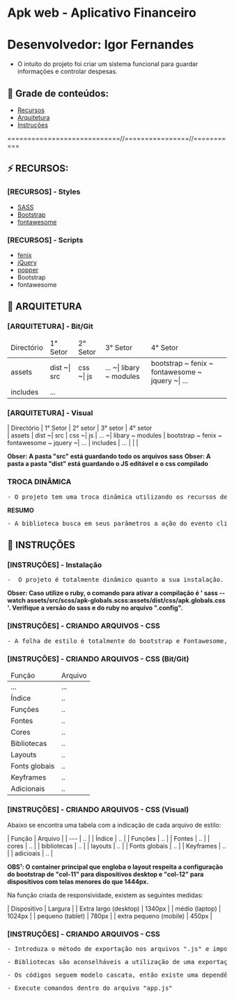 # Apk web - Aplicativo Financeiro
# Desenvolvedor: Igor Fernandes

- O intuito do projeto foi criar um sistema funcional para guardar informações e controlar despesas.


## 🔗 Grade de conteúdos:

- [Recursos](#recursos)
- [Arquitetura](#arquitetura)
- [Instruções](#instruções)


============================//================//===========

## ⚡ RECURSOS:

### [RECURSOS] - Styles
- [SASS](https://sass-lang.com/)
- [Bootstrap](https://getbootstrap.com/docs/5.0/getting-started/download/)
- [fontawesome](..)

### [RECURSOS] - Scripts
- [fenix](...)
- [jQuery](...)
- [popper](https://popper.js.org)
- Bootstrap
- fontawesome



## 📂 ARQUITETURA


###  [ARQUITETURA] - Bit/Git

<table>
    <thead>
        <tr>
            <td>
                Directório
            </td>
            <td>
                1° Setor
            </td>
            <td>
                2° Setor
            </td>
            <td>
                3° Setor
            </td>
            <td>
                4° Setor
            </td>
        <tr>
    </thead>
    <tbody>
        <tr>
            <td> assets </td>
            <td> dist  ~| src </td>
            <td> css  ~| js </td>
            <td> ... ~|  libary ~ modules </td>
            <td>  bootstrap  ~ fenix  ~ fontawesome  ~ jquery  ~|  ... </td>
        </tr>
        <tr>
            <td> includes </td>
            <td> ... </td>
        </tr>
    </tbody>
</table>


###  [ARQUITETURA] - Visual

| Directório     | 1° Setor         | 2° setor      | 3° setor                 | 4° setor                   
| assets         | dist  ~| src     | css  ~| js    | ... ~|  libary ~ modules | bootstrap  ~ fenix  ~ fontawesome  ~ jquery  ~|  ...
| includes       |   ...            |               |                          |

**Obser: A pasta "src" está guardando todo os arquivos sass**
**Obser: A pasta a pasta "dist" está guardando o JS editável e o css compilado**


### TROCA DINÂMICA  
<pre>
- O projeto tem uma troca dinâmica utilizando os recursos de "iframe" do html e ações pelo "JS", com a biblioteca "fenix", ainda não oficialmente lançada, mas já que está sendo produzida. Para saber mais, envie um e-mail para companymarketbr@gmail.com
</pre>

**RESUMO**
<pre>
- A biblioteca busca em seus parâmetros a ação do evento clique nos itens que são referência das páginas o valor do atributo "data-src" e introduz como valor do "src" do iframe, que está configurado para alcançar toda página abaixo do cabeçalho. Dessa forma cria-se um esquema de templates sem o php, no entanto, ainda é necessário especificar a chamada dos arquivos na parte interior de cada template. Tendo ciência de que existem formas mais enxutas de fazer, o desenvolvimento mesmo assim foi feito assim para gerar novos desafios. 
</pre>

## 📂 INSTRUÇÕES

### [INSTRUÇÕES] - Instalação 
<pre>
-  O projeto é totalmente dinâmico quanto a sua instalação. Caso voce queira fazer modificações no sass do Bootstrap, irá precisar de um preprocessador pro sass. Nesse projeto foi utilizado o "Ruby".
</pre>

**Obser: Caso utilize o ruby, o comando para ativar a compilação é ' sass --watch assets/src/scss/apk-globals.scss:assets/dist/css/apk.globals.css '. Verifique a versão do sass e do ruby no arquivo ".config".**


### [INSTRUÇÕES] - CRIANDO ARQUIVOS - CSS

<pre>
- A folha de estilo é totalmente do bootstrap e Fontawesome, siga os padrões
</pre>

### [INSTRUÇÕES] - CRIANDO ARQUIVOS - CSS (Bit/Git)

<table>
    <thead>
        <tr>
            <td>Função</td>
            <td>Arquivo</td>
        <tr>
    </thead>
    <tbody>
        <tr>
            <td> ... </td>
            <td> ... </td>
        </tr>
        <tr>
            <td> Índice </td>
            <td> .. </td>
        </tr>
        <tr>
            <td> Funções </td>
            <td> .. </td>
        </tr>
        <tr>
            <td> Fontes </td>
            <td> .. </td>
        </tr>
        <tr>
            <td> Cores </td>
            <td> .. </td>
        </tr>
        <tr>
            <td> Bibliotecas </td>
            <td> .. </td>
        </tr>
        <tr>
            <td> Layouts </td>
            <td> .. </td>
        </tr>
        <tr>
            <td> Fonts globais </td>
            <td> .. </td>
        </tr>
        <tr>
            <td> Keyframes </td>
            <td> .. </td>
        </tr>
        <tr>
            <td> Adicionais </td>
            <td> .. </td>
        </tr>
    </tbody>
</table>


### [INSTRUÇÕES] - CRIANDO ARQUIVOS - CSS (Visual)

Abaixo se encontra uma tabela com a indicação de cada arquivo de estilo:

| Função                     | Arquivo                |
| ---                        | ..                     |
| Índice                     | ..                     |
| Funções                    | ..                     |
| Fontes                     | ..                     |
| cores                      | ..                     |
| bibliotecas                | ..                     |
| layouts                    | ..                     |
| Fonts globais              | ..                     |
| Keyframes                  | ..                     |
| adicioais                  | ..                     |        


**OBS¹: O container principal que engloba o layout respeita a configuração do bootstrap de "col-11" para dispositivos desktop e "col-12" para dispositivos com telas menores do que 1444px.**

Na função criada de responsividade, existem as seguintes medidas:

| Dispositivo                 | Largura    |
| Extra largo (desktop)       | 1340px     |
| médio (laptop)              | 1024px     |
| pequeno (tablet)            | 780px      |
| extra pequeno (mobile)      | 450px      |


### [INSTRUÇÕES] - CRIANDO ARQUIVOS - CSS
<pre>
- Introduza o método de exportação nos arquivos ".js" e importe dentro do arquivo "app.js";
</pre>

<pre>
- Bibliotecas são aconselháveis a utilização de uma exportação estática. 
</pre>

<pre>
- Os códigos seguem modelo cascata, então existe uma dependência entre as ações. 
</pre>

<pre>
- Execute comandos dentro do arquivo "app.js"
</pre>